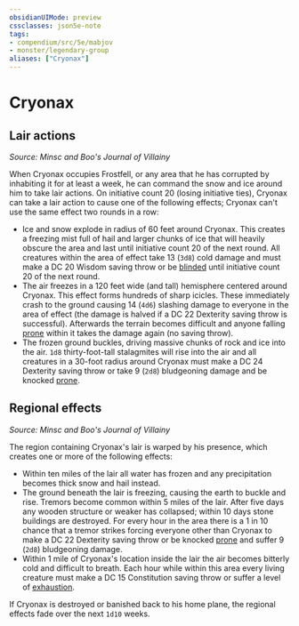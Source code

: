 ```yaml
---
obsidianUIMode: preview
cssclasses: json5e-note
tags:
- compendium/src/5e/mabjov
- monster/legendary-group
aliases: ["Cryonax"]
---
```

# Cryonax

## Lair actions
_Source: Minsc and Boo's Journal of Villainy_

When Cryonax occupies Frostfell, or any area that he has corrupted by inhabiting it for at least a week, he can command the snow and ice around him to take lair actions. On initiative count 20 (losing initiative ties), Cryonax can take a lair action to cause one of the following effects; Cryonax can't use the same effect two rounds in a row:

- Ice and snow explode in radius of 60 feet around Cryonax. This creates a freezing mist full of hail and larger chunks of ice that will heavily obscure the area and last until initiative count 20 of the next round. All creatures within the area of effect take 13 (`3d8`) cold damage and must make a DC 20 Wisdom saving throw or be [blinded](/Systems/5e/rules/conditions.md#blinded) until initiative count 20 of the next round.  
- The air freezes in a 120 feet wide (and tall) hemisphere centered around Cryonax. This effect forms hundreds of sharp icicles. These immediately crash to the ground causing 14 (`4d6`) slashing damage to everyone in the area of effect (the damage is halved if a DC 22 Dexterity saving throw is successful). Afterwards the terrain becomes difficult and anyone falling [prone](/Systems/5e/rules/conditions.md#prone) within it takes the damage again (no saving throw).  
- The frozen ground buckles, driving massive chunks of rock and ice into the air. `1d8` thirty-foot-tall stalagmites will rise into the air and all creatures in a 30-foot radius around Cryonax must make a DC 24 Dexterity saving throw or take 9 (`2d8`) bludgeoning damage and be knocked [prone](/Systems/5e/rules/conditions.md#prone).  

## Regional effects
_Source: Minsc and Boo's Journal of Villainy_

The region containing Cryonax's lair is warped by his presence, which creates one or more of the following effects:

- Within ten miles of the lair all water has frozen and any precipitation becomes thick snow and hail instead.  
- The ground beneath the lair is freezing, causing the earth to buckle and rise. Tremors become common within 5 miles of the lair. After five days any wooden structure or weaker has collapsed; within 10 days stone buildings are destroyed. For every hour in the area there is a 1 in 10 chance that a tremor strikes forcing everyone other than Cryonax to make a DC 22 Dexterity saving throw or be knocked [prone](/Systems/5e/rules/conditions.md#prone) and suffer 9 (`2d8`) bludgeoning damage.  
- Within 1 mile of Cryonax's location inside the lair the air becomes bitterly cold and difficult to breath. Each hour while within this area every living creature must make a DC 15 Constitution saving throw or suffer a level of [exhaustion](/Systems/5e/rules/conditions.md#exhaustion).  

If Cryonax is destroyed or banished back to his home plane, the regional effects fade over the next `1d10` weeks.